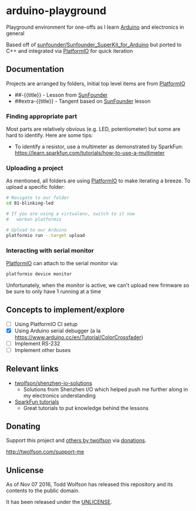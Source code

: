 # arduino-playground
Playground environment for one-offs as I learn [Arduino][] and electronics in general

Based off of [sunfounder/Sunfounder_SuperKit_for_Arduino][] but ported to C++ and integrated via [PlatformIO][] for quick iteration

[SunFounder]: https://github.com/sunfounder/Sunfounder_SuperKit_for_Arduino
[sunfounder/Sunfounder_SuperKit_for_Arduino]: https://github.com/sunfounder/Sunfounder_SuperKit_for_Arduino

[Arduino]: https://www.arduino.cc/
[PlatformIO]: http://platformio.org/

## Documentation
Projects are arranged by folders, initial top level items are from [PlatformIO][]

- ##-{{title}} - Lesson from [SunFounder][]
- ##extra-{{title}} - Tangent based on [SunFounder][] lesson

### Finding appropriate part
Most parts are relatively obvious (e.g. LED, potentiometer) but some are hard to identify. Here are some tips:

- To identify a resistor, use a multimeter as demonstrated by SparkFun: https://learn.sparkfun.com/tutorials/how-to-use-a-multimeter

### Uploading a project
As mentioned, all folders are using [PlatformIO][] to make iterating a breeze. To upload a specific folder:

```bash
# Navigate to our folder
cd 01-blinking-led

# If you are using a virtualenv, switch to it now
#   workon platformio

# Upload to our Arduino
platformio run --target upload
```

### Interacting with serial monitor
[PlatformIO][] can attach to the serial monitor via:

```bash
platformio device monitor
```

Unfortunately, when the monitor is active, we can't upload new firmware so be sure to only have 1 running at a time

## Concepts to implement/explore
- [ ] Using PlatformIO CI setup
- [x] Using Arduino serial debugger (a la https://www.arduino.cc/en/Tutorial/ColorCrossfader)
- [ ] Implement RS-232
- [ ] Implement other buses

## Relevant links
- [twolfson/shenzhen-io-solutions](https://github.com/twolfson/shenzhen-io-solutions)
    - Solutions from Shenzhen I/O which helped push me further along in my electronics understanding
- [SparkFun tutorials](https://learn.sparkfun.com/tutorials/tags/concepts?page=all)
    - Great tutorials to put knowledge behind the lessons

## Donating
Support this project and [others by twolfson][twolfson-projects] via [donations][twolfson-support-me].

<http://twolfson.com/support-me>

[twolfson-projects]: http://twolfson.com/projects
[twolfson-support-me]: http://twolfson.com/support-me

## Unlicense
As of Nov 07 2016, Todd Wolfson has released this repository and its contents to the public domain.

It has been released under the [UNLICENSE][].

[UNLICENSE]: UNLICENSE
